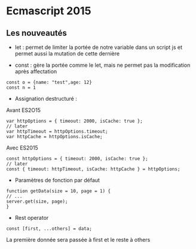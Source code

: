 # Ecmascript 2015


## Les nouveautés

* let : permet de limiter la portée de notre variable dans un script js et permet aussi la mutation de cette dernière

* const : gère la portée comme le let, mais ne permet pas la modification après affectation

```
const o = {name: "test",age: 12}
const n = 1
```


* Assignation destructuré :

Avant ES2O15
```
var httpOptions = { timeout: 2000, isCache: true };
// later
var httpTimeout = httpOptions.timeout;
var httpCache = httpOptions.isCache;
```
Avec ES2015
```
const httpOptions = { timeout: 2000, isCache: true };
// later
const { timeout: httpTimeout, isCache: httpCache } = httpOptions;
```

* Paramètres de fonction par défaut

```
function getData(size = 10, page = 1) {
// ...
server.get(size, page);
}
```

* Rest operator
```
const [first, ...others] = data;
```
La première donnée sera passée à first et le reste à others